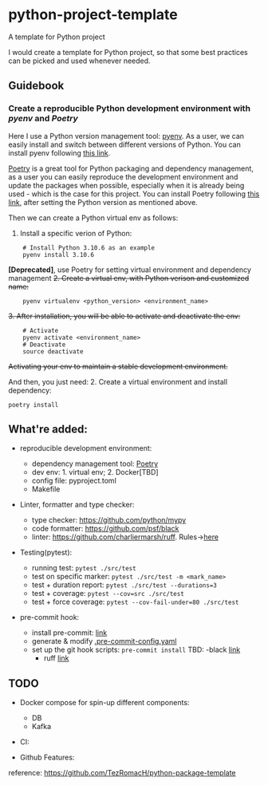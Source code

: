 # python-project-template
A template for Python project

I would create a template for Python project, so that some best practices can be picked and used whenever needed.

## Guidebook

### Create a reproducible Python development environment with *pyenv* and *Poetry*
Here I use a Python version management tool: [pyenv](https://github.com/pyenv/pyenv).
As a user, we can easily install and switch between different versions of Python.
You can install pyenv following [this link](https://github.com/pyenv/pyenv#getting-pyenv).  

[Poetry](https://python-poetry.org/) is a great tool for Python packaging and dependency management, as a user you can easily reproduce the development environment and update the packages when possible, especially when it is already being used - which is the case for this project.
You can install Poetry following [this link](https://python-poetry.org/docs/#installation), after setting the Python version as mentioned above.

Then we can create a Python virtual env as follows:
1. Install a specific verion of Python:
```
    # Install Python 3.10.6 as an example
    pyenv install 3.10.6
```

**[Deprecated]**, use Poetry for setting virtual environment and dependency management
~~2. Create a virtual env, with Python verison and customized name:~~
```
    pyenv virtualenv <python_version> <environment_name>
```
~~3. After installation, you will be able to activate and deactivate the env:~~
```
    # Activate
    pyenv activate <environment_name>
    # Deactivate
    source deactivate
```
~~Activating your env to maintain a stable development environment.~~

And then, you just need:
2. Create a virtual environment and install dependency:
```
poetry install
```

## What're added:
- reproducible development environment:
    - dependency management tool: [Poetry](https://python-poetry.org/)
    - dev env: 1. virtual env; 2. Docker[TBD]
    - config file: pyproject.toml
    - Makefile

- Linter, formatter and type checker:
    - type checker: https://github.com/python/mypy
    - code formatter: https://github.com/psf/black
    - linter: https://github.com/charliermarsh/ruff.  Rules→[here](https://beta.ruff.rs/docs/rules/)

- Testing(pytest):
    - running test: `pytest ./src/test`
    - test on specific marker: `pytest ./src/test -m <mark_name>`
    - test + duration report: `pytest ./src/test --durations=3`
    - test + coverage: `pytest --cov=src ./src/test`
    - test + force coverage: `pytest --cov-fail-under=80 ./src/test`

- pre-commit hook:
    - install pre-commit: [link](https://pre-commit.com/#install)
    - generate & modify [.pre-commit-config.yaml](./.pre-commit-config.yaml)
    - set up the git hook scripts: `pre-commit install`
    TBD:
        -black [link](https://black.readthedocs.io/en/stable/integrations/source_version_control.html)
        - ruff [link](https://beta.ruff.rs/docs/tutorial/#continuous-integration)


## TODO

- Docker compose for spin-up different components:
    - DB
    - Kafka

- CI:

- Github Features:


reference:
https://github.com/TezRomacH/python-package-template
